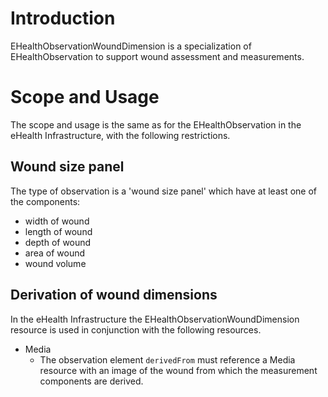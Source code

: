 # Introduction

EHealthObservationWoundDimension is a specialization of EHealthObservation to support wound assessment and measurements. 

# Scope and Usage
The scope and usage is the same as for the EHealthObservation in the eHealth Infrastructure, with the following restrictions.

## Wound size panel
The type of observation is a 'wound size panel' which have at least one of the components:
* width of wound
* length of wound
* depth of wound
* area of wound
* wound volume

## Derivation of wound dimensions
In the eHealth Infrastructure the EHealthObservationWoundDimension resource is used in conjunction with the following resources.

- Media
  - The observation element `derivedFrom` must reference a Media resource with an image of the wound from which the measurement components are derived.
 

